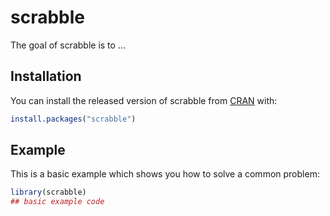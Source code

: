 
# scrabble

<!-- badges: start -->
<!-- badges: end -->

The goal of scrabble is to ...

## Installation

You can install the released version of scrabble from [CRAN](https://CRAN.R-project.org) with:

``` r
install.packages("scrabble")
```

## Example

This is a basic example which shows you how to solve a common problem:

``` r
library(scrabble)
## basic example code
```

